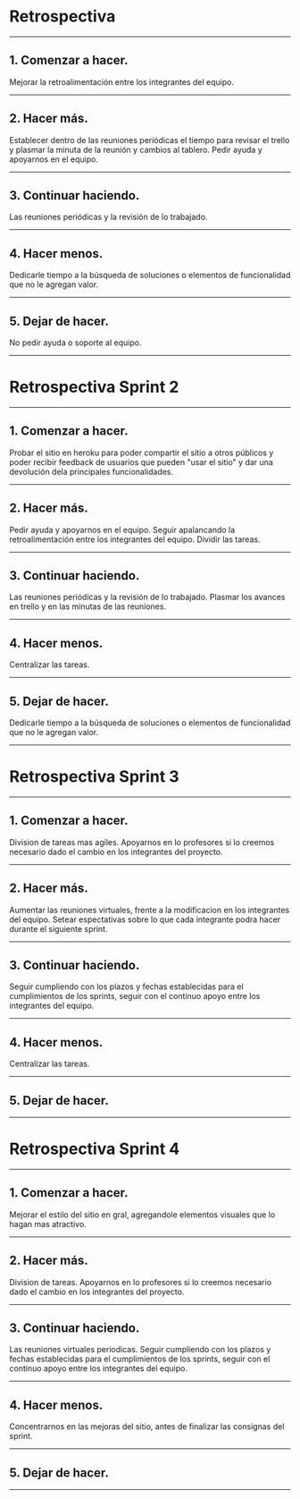 # Retrospectiva
---
## 1. Comenzar a hacer.
Mejorar la retroalimentación entre los integrantes del equipo.

---
## 2. Hacer más.

Establecer dentro de las reuniones periódicas el tiempo para revisar el trello y plasmar la minuta de la reunión y cambios al tablero.
Pedir ayuda y apoyarnos en el equipo.

---
## 3. Continuar haciendo.

Las reuniones periódicas y la revisión de lo trabajado.

---
## 4. Hacer menos.

Dedicarle tiempo a la búsqueda de soluciones o elementos de funcionalidad que no le agregan valor.

---
## 5. Dejar de hacer.

No pedir ayuda o soporte al equipo.

---

# Retrospectiva Sprint 2
---
## 1. Comenzar a hacer.

Probar el sitio en heroku para poder compartir el sitio a otros públicos y poder recibir feedback de usuarios que pueden "usar el sitio" y dar una devolución dela principales funcionalidades.

---
## 2. Hacer más.

Pedir ayuda y apoyarnos en el equipo. Seguir apalancando la retroalimentación entre los integrantes del equipo. Dividir las tareas.

---
## 3. Continuar haciendo.

Las reuniones periódicas y la revisión de lo trabajado. Plasmar los avances en trello y en las minutas de las reuniones.

---
## 4. Hacer menos.

Centralizar las tareas. 

---
## 5. Dejar de hacer.

Dedicarle tiempo a la búsqueda de soluciones o elementos de funcionalidad que no le agregan valor.

---
# Retrospectiva Sprint 3
---
## 1. Comenzar a hacer.

Division de tareas mas agiles. Apoyarnos en lo profesores si lo creemos necesario dado el cambio en los integrantes del proyecto.

---
## 2. Hacer más.

Aumentar las reuniones virtuales, frente a la modificacion en los integrantes del equipo. Setear espectativas sobre lo que cada integrante podra hacer durante el siguiente sprint. 

---
## 3. Continuar haciendo.

Seguir cumpliendo con los plazos y fechas establecidas para el cumplimientos de los sprints, seguir con el continuo apoyo entre los integrantes del equipo.

---
## 4. Hacer menos.

Centralizar las tareas. 

---
## 5. Dejar de hacer.


---
# Retrospectiva Sprint 4
---
## 1. Comenzar a hacer.

Mejorar el estilo del sitio en gral, agregandole elementos visuales que lo hagan mas atractivo.

---
## 2. Hacer más.

Division de tareas. Apoyarnos en lo profesores si lo creemos necesario dado el cambio en los integrantes del proyecto.

---
## 3. Continuar haciendo.

Las reuniones virtuales periodicas. Seguir cumpliendo con los plazos y fechas establecidas para el cumplimientos de los sprints, seguir con el continuo apoyo entre los integrantes del equipo.

---
## 4. Hacer menos.

Concentrarnos en las mejoras del sitio, antes de finalizar las consignas del sprint.

---
## 5. Dejar de hacer.

---
